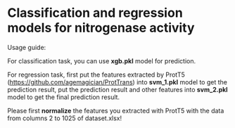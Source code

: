 # Classification and regression models for nitrogenase activity
Usage guide:

For classification task, you can use **xgb.pkl** model for prediction.

For regression task, first put the features extracted by ProtT5 (https://github.com/agemagician/ProtTrans) into **svm_1.pkl** model to get the prediction result, put the prediction result and other features into **svm_2.pkl** model to get the final prediction result.

Please first **normalize** the features you extracted with ProtT5 with the data from columns 2 to 1025 of dataset.xlsx!

